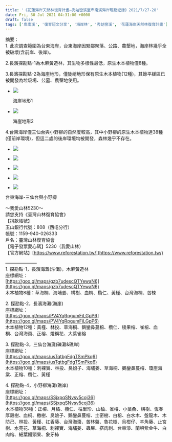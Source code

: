 ```yaml
---
title: '《花蓮海岸天然林復育計畫—秀姑巒溪至卑南溪海岸現勘紀錄》2021/7/27-28'
date: Fri, 30 Jul 2021 04:31:00 +0000
draft: false
tags: ['卑南溪', '復育短文分享', '海岸林', '秀姑巒溪', '花蓮海岸天然林復育計畫']
---
```


  
摘要：  
1. 此次調查範圍為台東海岸，台東海岸因緊鄰聚落、公路、農墾地，海岸林幾乎全被破壞(含前岸、後岸)。

2.長濱探勘點-1為木麻黃造林，其生物多樣性最低，原生木本植物僅8種。

3.長濱探勘點-2為海崖地形，僅陡峭地形保有原生木本植物(12種)，其餘平緩區已被開發為垃圾場、公墓、農墾地使用。

*   ![](https://www.reforestation.tw/wp-content/uploads/2021/10/LINE_ALBUM_2021_12.7.27-28花東海岸林調查之旅_211001.jpg)
    
    海崖地形1
    
*   ![](https://www.reforestation.tw/wp-content/uploads/2021/10/LINE_ALBUM_2021_1.7.27-28花東海岸林調查之旅_211001.jpg)
    
    海崖地形2
    

4.台東海岸僅三仙台與小野柳的自然度較高，其中小野柳的原生木本植物達38種(僅前岸環境)，但這二處的後岸環境均被開發，森林幾乎不存在。

*   ![](https://www.reforestation.tw/wp-content/uploads/2021/10/LINE_ALBUM_2021_0.7.27-28花東海岸林調查之旅_211001.jpg)
    
*   ![](https://www.reforestation.tw/wp-content/uploads/2021/10/LINE_ALBUM_2021_4.7.27-28花東海岸林調查之旅_211001.jpg)
    
*   ![](https://www.reforestation.tw/wp-content/uploads/2021/10/LINE_ALBUM_2021_6.7.27-28花東海岸林調查之旅_211001.jpg)
    
*   ![](https://www.reforestation.tw/wp-content/uploads/2021/10/LINE_ALBUM_2021_8.7.27-28花東海岸林調查之旅_211001-1.jpg)
    
*   ![](https://www.reforestation.tw/wp-content/uploads/2021/10/LINE_ALBUM_2021_5.7.27-28花東海岸林調查之旅_211001-1.jpg)
    

台東海岸-三仙台與小野柳

～我愛山林5230～  
請您支持《臺灣山林復育協會》  
【捐款帳號】  
玉山銀行代號：808（西屯分行）   
帳號：1159-940-026333  
戶名：臺灣山林復育協會  
【電子發票愛心碼】5230（我愛山林）  
【官方網站】[https://www.reforestation.tw/](https://www.reforestation.tw/)

  
———————  
1. 探勘點-1，長濱海灘(沙灘)，木麻黃造林  
座標網址：  
[https://goo.gl/maps/gzb7udescQTYewaN6](https://goo.gl/maps/gzb7udescQTYewaN6)  
木本植物8種：草海桐、海埔姜、構樹、血桐、欖仁、黃槿、台灣海桐、苦楝

2. 探勘點-2，長濱海灘(海崖)   
座標網址：  
[https://goo.gl/maps/PV4YqRpgumFiLGpP6](https://goo.gl/maps/PV4YqRpgumFiLGpP6)  
木本植物12種：黃槿、林投、草海桐、鵝鑾鼻蔓榕、欖仁、稜果榕、雀榕、血桐、台灣海棗、正榕、燈稱花、大葉雀榕

3. 探勘點-3，三仙台海灘(礫灘&礁岸)  
座標網址：  
[https://goo.gl/maps/usTqtbgFdgTSmPkq6](https://goo.gl/maps/usTqtbgFdgTSmPkq6)  
木本植物10種：刺裸實、林投、臭娘子、海埔姜、草海桐、鵝鑾鼻蔓榕、瓊崖海棠、正榕、欖仁、黃槿

4. 探勘點-4，小野柳海灘(礁岸)  
座標網址：  
[https://goo.gl/maps/SSjxpqSNvsv5coj36](https://goo.gl/maps/SSjxpqSNvsv5coj36)  
木本植物38種：正榕、月橘、欖仁、枯里珍、山柚、雀榕、小葉桑、構樹、恆春厚殼樹、血桐、檄樹、臭娘子、鵝鑾鼻蔓榕、土密樹、白榕、白水木、盤龍木、木防己、林投、黃槿、扛香藤、台灣海棗、苦林盤、魯花樹、烏柑仔、羊角藤、止宮樹、水芫花、草海桐、刺裸實、海埔姜、蟲屎、搭肉刺、台東漆、蘭嶼紫金牛、白肉榕、細葉饅頭果、象牙柿